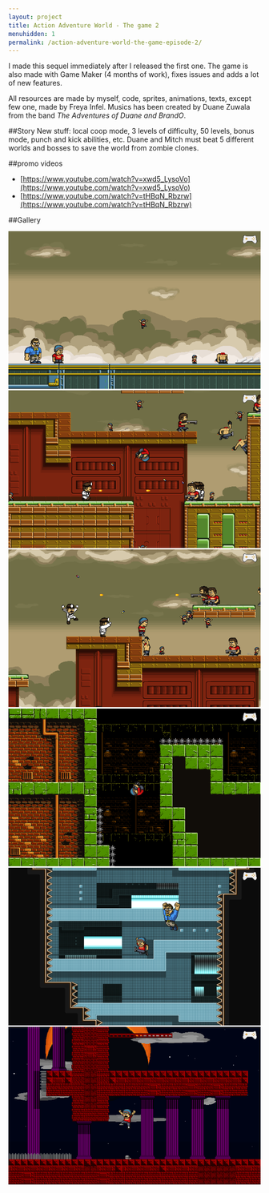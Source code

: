 ```yaml
---
layout: project
title: Action Adventure World - The game 2
menuhidden: 1
permalink: /action-adventure-world-the-game-episode-2/
---
```


I made this sequel immediately after I released the first one. The game is also made with Game Maker (4 months of work), fixes issues and adds a lot of new features.

All resources are made by myself, code, sprites, animations, texts, except few one, made by Freya Infel.
Musics has been created by Duane Zuwala from the band *The Adventures of Duane and BrandO*.

##Story
New stuff: local coop mode, 3 levels of difficulty, 50 levels, bonus mode, punch and kick abilities, etc.
Duane and Mitch must beat 5 different worlds and bosses to save the world from zombie clones.

##promo videos
* [https://www.youtube.com/watch?v=xwd5_LysoVo](https://www.youtube.com/watch?v=xwd5_LysoVo)
* [https://www.youtube.com/watch?v=tHBqN_Rbzrw](https://www.youtube.com/watch?v=tHBqN_Rbzrw)

##Gallery
<div class="gallery">
  <img src="/images/old-stuff/aawtg2/screenshot100.png" />
  <img src="/images/old-stuff/aawtg2/screenshot101.png" />
  <img src="/images/old-stuff/aawtg2/screenshot103.png" />
  <img src="/images/old-stuff/aawtg2/screenshot110.png" />
  <img src="/images/old-stuff/aawtg2/screenshot113.png" />
  <img src="/images/old-stuff/aawtg2/screenshot114.png" />
</div>

